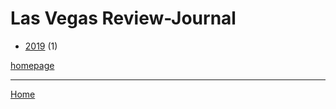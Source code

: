 # Las Vegas Review-Journal

  * [2019](./las-vegas-review-journal-2019.md) (1)

[homepage](https://www.reviewjournal.com/)

----

[Home](../index.md)
